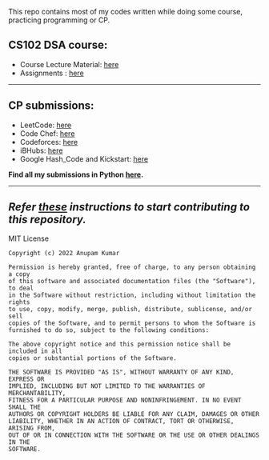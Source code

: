 This repo contains most of my codes written while doing some course, practicing programming or CP.

## CS102 DSA course:
- Course Lecture Material: [here](https://github.com/Anupam0401/Data-Structures-and-Algorithms/tree/master/College_resources)
- Assignments : [here](https://github.com/Anupam0401/Data-Structures-and-Algorithms/tree/master/Assignments)
---
## CP submissions:
- LeetCode: [here](https://github.com/Anupam0401/Data-Structures-and-Algorithms/tree/master/MySubmission/Codeforces)
- Code Chef: [here](https://github.com/Anupam0401/Data-Structures-and-Algorithms/tree/master/MySubmission/CodeChef)
- Codeforces: [here](https://github.com/Anupam0401/Data-Structures-and-Algorithms/tree/master/MySubmission/Codeforces)
- iBHubs: [here](https://github.com/Anupam0401/Data-Structures-and-Algorithms/tree/master/MySubmission/iBHubs)
- Google Hash_Code and Kickstart: [here](https://github.com/Anupam0401/Data-Structures-and-Algorithms/tree/master/MySubmission/Codeforces)

__Find all my submissions in Python [here](https://github.com/Anupam0401/Data-Structures-and-Algorithms/tree/master/MySubmission/Python_codes).__


---
*Refer [these](https://github.com/Anupam0401/Data-Structures-and-Algorithms/blob/master/CONTRIBUTING.md) instructions to start contributing to this repository.*
---

MIT License
```
Copyright (c) 2022 Anupam Kumar

Permission is hereby granted, free of charge, to any person obtaining a copy
of this software and associated documentation files (the "Software"), to deal
in the Software without restriction, including without limitation the rights
to use, copy, modify, merge, publish, distribute, sublicense, and/or sell
copies of the Software, and to permit persons to whom the Software is
furnished to do so, subject to the following conditions:

The above copyright notice and this permission notice shall be included in all
copies or substantial portions of the Software.

THE SOFTWARE IS PROVIDED "AS IS", WITHOUT WARRANTY OF ANY KIND, EXPRESS OR
IMPLIED, INCLUDING BUT NOT LIMITED TO THE WARRANTIES OF MERCHANTABILITY,
FITNESS FOR A PARTICULAR PURPOSE AND NONINFRINGEMENT. IN NO EVENT SHALL THE
AUTHORS OR COPYRIGHT HOLDERS BE LIABLE FOR ANY CLAIM, DAMAGES OR OTHER
LIABILITY, WHETHER IN AN ACTION OF CONTRACT, TORT OR OTHERWISE, ARISING FROM,
OUT OF OR IN CONNECTION WITH THE SOFTWARE OR THE USE OR OTHER DEALINGS IN THE
SOFTWARE.
```
